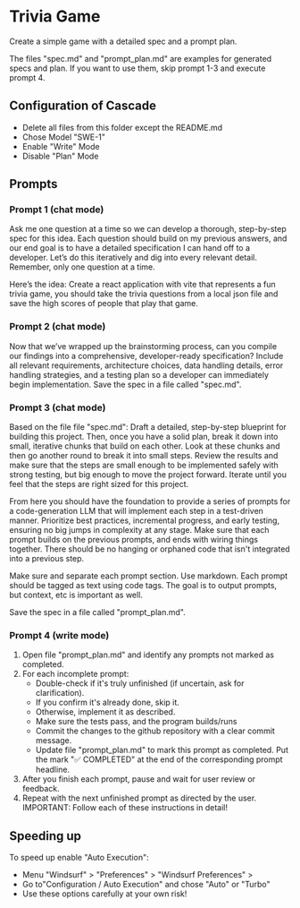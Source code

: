# Trivia Game

Create a simple game with a detailed spec and a prompt plan.

The files "spec.md" and "prompt_plan.md" are examples for generated specs and plan. If you want to use them, skip prompt 1-3 and execute prompt 4.



## Configuration of Cascade

- Delete all files from this folder except the README.md
- Chose Model "SWE-1"
- Enable "Write" Mode
- Disable "Plan" Mode

## Prompts

### Prompt 1 (chat mode)
Ask me one question at a time so we can develop a thorough, step-by-step spec for this idea. Each question should build on my previous answers, and our end goal is to have a detailed specification I can hand off to a developer. Let’s do this iteratively and dig into every relevant detail. Remember, only one question at a time.

Here’s the idea:
Create a react application with vite that represents a fun trivia game, you should take the trivia questions from a local json file and save the high scores of people that play that game.


### Prompt 2 (chat mode)
Now that we’ve wrapped up the brainstorming process, can you compile our findings into a comprehensive, developer-ready specification? Include all relevant requirements, architecture choices, data handling details, error handling strategies, and a testing plan so a developer can immediately begin implementation. 
Save the spec in a file called "spec.md".


### Prompt 3 (chat mode)
Based on the file file "spec.md": Draft a detailed, step-by-step blueprint for building this project. Then, once you have a solid plan, break it down into small, iterative chunks that build on each other. Look at these chunks and then go another round to break it into small steps. Review the results and make sure that the steps are small enough to be implemented safely with strong testing, but big enough to move the project forward. Iterate until you feel that the steps are right sized for this project.

From here you should have the foundation to provide a series of prompts for a code-generation LLM that will implement each step in a test-driven manner. Prioritize best practices, incremental progress, and early testing, ensuring no big jumps in complexity at any stage. Make sure that each prompt builds on the previous prompts, and ends with wiring things together. There should be no hanging or orphaned code that isn't integrated into a previous step.

Make sure and separate each prompt section. Use markdown. Each prompt should be tagged as text using code tags. The goal is to output prompts, but context, etc is important as well.

Save the spec in a file called "prompt_plan.md".


### Prompt 4 (write mode)
1. Open file "prompt_plan.md" and identify any prompts not marked as completed.
2. For each incomplete prompt:
    - Double-check if it's truly unfinished (if uncertain, ask for clarification).
    - If you confirm it's already done, skip it.
    - Otherwise, implement it as described.
    - Make sure the tests pass, and the program builds/runs
    - Commit the changes to the github repository with a clear commit message.
    - Update file "prompt_plan.md" to mark this prompt as completed. Put the mark "✅ COMPLETED" at the end of the corresponding prompt headline.
3. After you finish each prompt, pause and wait for user review or feedback.
4. Repeat with the next unfinished prompt as directed by the user.
IMPORTANT: Follow each of these instructions in detail!


## Speeding up

To speed up enable "Auto Execution": 
- Menu "Windsurf" > "Preferences" > "Windsurf Preferences" > 
- Go to"Configuration / Auto Execution" and chose "Auto" or "Turbo"
- Use these options carefully at your own risk!

